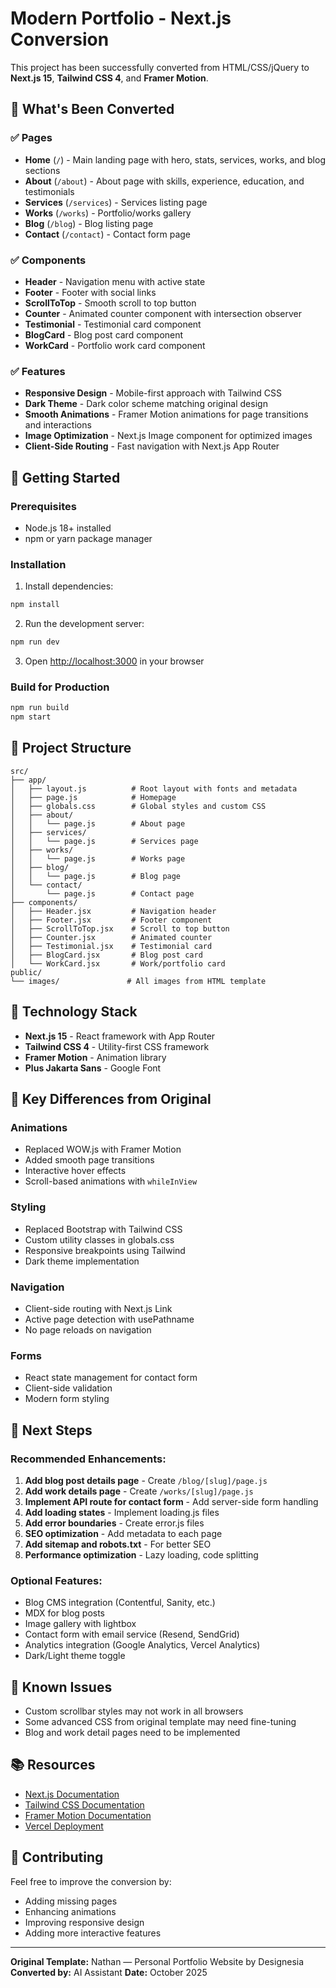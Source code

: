 # Modern Portfolio - Next.js Conversion

This project has been successfully converted from HTML/CSS/jQuery to **Next.js 15**, **Tailwind CSS 4**, and **Framer Motion**.

## 🎉 What's Been Converted

### ✅ Pages
- **Home** (`/`) - Main landing page with hero, stats, services, works, and blog sections
- **About** (`/about`) - About page with skills, experience, education, and testimonials
- **Services** (`/services`) - Services listing page
- **Works** (`/works`) - Portfolio/works gallery
- **Blog** (`/blog`) - Blog listing page
- **Contact** (`/contact`) - Contact form page

### ✅ Components
- **Header** - Navigation menu with active state
- **Footer** - Footer with social links
- **ScrollToTop** - Smooth scroll to top button
- **Counter** - Animated counter component with intersection observer
- **Testimonial** - Testimonial card component
- **BlogCard** - Blog post card component
- **WorkCard** - Portfolio work card component

### ✅ Features
- **Responsive Design** - Mobile-first approach with Tailwind CSS
- **Dark Theme** - Dark color scheme matching original design
- **Smooth Animations** - Framer Motion animations for page transitions and interactions
- **Image Optimization** - Next.js Image component for optimized images
- **Client-Side Routing** - Fast navigation with Next.js App Router

## 🚀 Getting Started

### Prerequisites
- Node.js 18+ installed
- npm or yarn package manager

### Installation

1. Install dependencies:
```bash
npm install
```

2. Run the development server:
```bash
npm run dev
```

3. Open [http://localhost:3000](http://localhost:3000) in your browser

### Build for Production

```bash
npm run build
npm start
```

## 📁 Project Structure

```
src/
├── app/
│   ├── layout.js          # Root layout with fonts and metadata
│   ├── page.js            # Homepage
│   ├── globals.css        # Global styles and custom CSS
│   ├── about/
│   │   └── page.js        # About page
│   ├── services/
│   │   └── page.js        # Services page
│   ├── works/
│   │   └── page.js        # Works page
│   ├── blog/
│   │   └── page.js        # Blog page
│   └── contact/
│       └── page.js        # Contact page
├── components/
│   ├── Header.jsx         # Navigation header
│   ├── Footer.jsx         # Footer component
│   ├── ScrollToTop.jsx    # Scroll to top button
│   ├── Counter.jsx        # Animated counter
│   ├── Testimonial.jsx    # Testimonial card
│   ├── BlogCard.jsx       # Blog post card
│   └── WorkCard.jsx       # Work/portfolio card
public/
└── images/               # All images from HTML template
```

## 🎨 Technology Stack

- **Next.js 15** - React framework with App Router
- **Tailwind CSS 4** - Utility-first CSS framework
- **Framer Motion** - Animation library
- **Plus Jakarta Sans** - Google Font

## 🔄 Key Differences from Original

### Animations
- Replaced WOW.js with Framer Motion
- Added smooth page transitions
- Interactive hover effects
- Scroll-based animations with `whileInView`

### Styling
- Replaced Bootstrap with Tailwind CSS
- Custom utility classes in globals.css
- Responsive breakpoints using Tailwind
- Dark theme implementation

### Navigation
- Client-side routing with Next.js Link
- Active page detection with usePathname
- No page reloads on navigation

### Forms
- React state management for contact form
- Client-side validation
- Modern form styling

## 📝 Next Steps

### Recommended Enhancements:
1. **Add blog post details page** - Create `/blog/[slug]/page.js`
2. **Add work details page** - Create `/works/[slug]/page.js`
3. **Implement API route for contact form** - Add server-side form handling
4. **Add loading states** - Implement loading.js files
5. **Add error boundaries** - Create error.js files
6. **SEO optimization** - Add metadata to each page
7. **Add sitemap and robots.txt** - For better SEO
8. **Performance optimization** - Lazy loading, code splitting

### Optional Features:
- Blog CMS integration (Contentful, Sanity, etc.)
- MDX for blog posts
- Image gallery with lightbox
- Contact form with email service (Resend, SendGrid)
- Analytics integration (Google Analytics, Vercel Analytics)
- Dark/Light theme toggle

## 🐛 Known Issues

- Custom scrollbar styles may not work in all browsers
- Some advanced CSS from original template may need fine-tuning
- Blog and work detail pages need to be implemented

## 📚 Resources

- [Next.js Documentation](https://nextjs.org/docs)
- [Tailwind CSS Documentation](https://tailwindcss.com/docs)
- [Framer Motion Documentation](https://www.framer.com/motion/)
- [Vercel Deployment](https://vercel.com/docs)

## 🤝 Contributing

Feel free to improve the conversion by:
- Adding missing pages
- Enhancing animations
- Improving responsive design
- Adding more interactive features

---

**Original Template:** Nathan — Personal Portfolio Website by Designesia
**Converted by:** AI Assistant
**Date:** October 2025
